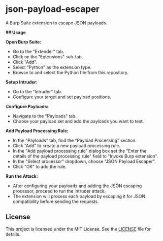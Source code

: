 # json-payload-escaper
A Burp Suite extension to escape JSON payloads.

**## Usage**

**Open Burp Suite:**
- Go to the "Extender" tab.
- Click on the "Extensions" sub-tab.
- Click "Add".
- Select "Python" as the extension type.
- Browse to and select the Python file from this repository.

**Setup Intruder:**
- Go to the "Intruder" tab.
- Configure your target and set payload positions.

**Configure Payloads:**
- Navigate to the "Payloads" tab.
- Choose your payload set and add the payloads you want to test.

**Add Payload Processing Rule:**
- In the "Payloads" tab, find the "Payload Processing" section.
- Click "Add" to create a new payload processing rule.
- In the "Add payload processing rule" dialog box set the "Enter the details of the payload processing rule" field to "Invoke Burp extension".
- In the "Select processor" dropdown, choose "JSON Payload Escaper".
- Click "OK" to add the rule.

**Run the Attack:**
- After configuring your payloads and adding the JSON escaping processor, proceed to run the Intruder attack.
- The extension will process each payload by escaping it for JSON compatibility before sending the requests.

## License

This project is licensed under the MIT License. See the [LICENSE](LICENSE) file for details.
